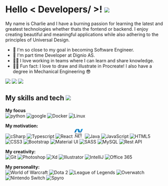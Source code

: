 <h1> Hello < Developers/ >! <img src = "https://raw.githubusercontent.com/MartinHeinz/MartinHeinz/master/wave.gif" width = 50px> </h1>
<p align='center'>
 
My name is Charlie and I have a burning passion for learning the latest and greatest technologies whether thats the fontend or backend. I enjoy creating beautiful and meaningful applications while also adhering to the principles of Universal Design. 

- 🌱 I'm so close to my goal in becoming Software Engineer.
- 💼 I'm part time Developer at Dignio AS. 
- 👯‍♂️ I love working in teams where I can learn and share knowledge.
- 🧑‍🎨 Fun fact: I love to draw and illustrate in Procreate! I also have a degree in Mechanical Engineering 😎


![](https://github-profile-summary-cards.vercel.app/api/cards/profile-details?username=gitlyx&theme=vue)
![](https://github-profile-summary-cards.vercel.app/api/cards/repos-per-language?username=gitlyx&theme=vue)
![](https://github-profile-summary-cards.vercel.app/api/cards/most-commit-language?username=gitlyx&theme=vue)

## My skills and tech <img src = "https://media2.giphy.com/media/QssGEmpkyEOhBCb7e1/giphy.gif?cid=ecf05e47a0n3gi1bfqntqmob8g9aid1oyj2wr3ds3mg700bl&rid=giphy.gif" width = 25px>


**My focus**
</br>
<img alt="python" src="https://img.icons8.com/dusk/30/000000/python.png"/>
<img alt="google" src="https://img.icons8.com/office/30/000000/google-logo.png"/>
<img alt="Docker" src="https://img.icons8.com/color/30/000000/docker.png"/>
<img alt="Linux" src="https://img.icons8.com/color/30/000000/linux--v2.png"/>

 
**My motivation:**
</br>
<img alt="cSharp" src="https://img.icons8.com/color/30/000000/c-sharp-logo-2.png"/>
<img alt="Typescript" src="https://img.icons8.com/material-sharp/30/4a90e2/typescript.png"/>
<img alt="React" src="https://img.icons8.com/color/30/000000/react-native.png"/>
<img alt="dotnet" width="30" src="https://raw.githubusercontent.com/devicons/devicon/master/icons/dot-net/dot-net-original-wordmark.svg"/>
<img alt="Java" src="https://img.icons8.com/color/30/000000/java-coffee-cup-logo.png" />
<img alt="JavaScript" src="https://img.icons8.com/color/30/000000/javascript.png" />
<img alt="HTML5" src="https://img.icons8.com/color/30/000000/html-5.png" />
<img alt="CSS3" src="https://img.icons8.com/color/30/000000/css3.png" />
<img alt="Bootstrap" src="https://img.icons8.com/color/30/000000/bootstrap.png"/>
<img alt="Material UI" src="https://img.icons8.com/color/30/000000/material-ui.png"/>
<img alt="SASS" src="https://img.icons8.com/color/30/000000/sass.png"/>
<img alt="MySQL" src="https://img.icons8.com/color/30/000000/mysql.png"/>
<img alt="Rest API" src="https://img.icons8.com/color/30/000000/rest-api.png" />

**My creativity:**
</br>
<img alt="Git" src="https://img.icons8.com/color/30/000000/git.png" />
<img alt="Photoshop" src="https://img.icons8.com/color/30/000000/adobe-photoshop.png"/>
<img alt="Xd" src="https://img.icons8.com/color/30/000000/adobe-xd.png"/>
<img alt="Illustrator" src="https://img.icons8.com/color/30/000000/adobe-illustrator.png"/>
<img alt="IntelliJ"  src="https://img.icons8.com/color/30/000000/intellij-idea.png" />
<img alt="Office 365"  src="https://img.icons8.com/color/30/4a90e2/office-365.png"/>


**My personality:**
</br>
<img alt="World of Warcraft"  src="https://img.icons8.com/color/30/4a90e2/world-of-warcraft.png"/>
<img alt="Dota 2" src="https://img.icons8.com/color/30/4a90e2/dota.png"/>
<img alt="League of Legends"  src="https://img.icons8.com/plasticine/30/4a90e2/league-of-legends.png"/>
<img alt="Overwatch" src="https://img.icons8.com/color/30/000000/overwatch--v1.png"/>
<img alt="Nintendo Switch"  src="https://img.icons8.com/color/30/4a90e2/nintendo-switch.png"/>
<img alt="Spyro" src="https://img.icons8.com/color/30/000000/spyro.png"/>
